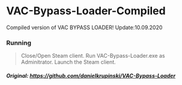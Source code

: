 # VAC-Bypass-Loader-Compiled
Compiled version of VAC BYPASS LOADER! Update:10.09.2020  
### Running
> Close/Open Steam client.
> Run VAC-Bypass-Loader.exe as Adminitrator. Launch the Steam client.

##### Original: https://github.com/danielkrupinski/VAC-Bypass-Loader
